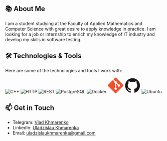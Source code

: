 ## 📚 About Me

I am a student studying at the Faculty of Applied Mathematics and Computer Science with great desire to apply knowledge in practice. I am looking for a job or internship to enrich my knowledge of IT industry and develop my skills in software testing.

## 🛠️ Technologies & Tools

Here are some of the technologies and tools I work with:

<p align="left">
    <img src="https://user-images.githubusercontent.com/25181517/192106073-90fffafe-3562-4ff9-a37e-c77a2da0ff58.png" alt="C++" width="50" height="50"/>
    <img src="https://user-images.githubusercontent.com/25181517/192107854-765620d7-f909-4953-a6da-36e1ef69eea6.png" alt="HTTP" width="50" height="50"/>
    <img src="https://user-images.githubusercontent.com/25181517/192107858-fe19f043-c502-4009-8c47-476fc89718ad.png" alt="REST" width="50" height="50"/>
    <img src="https://user-images.githubusercontent.com/25181517/117208740-bfb78400-adf5-11eb-97bb-09072b6bedfc.png" alt="PostgreSQL" width="50" height="50"/>
    <img src="https://user-images.githubusercontent.com/25181517/117207330-263ba280-adf4-11eb-9b97-0ac5b40bc3be.png" alt="Docker" width="50" height="50"/>
    <img src="https://raw.githubusercontent.com/devicons/devicon/master/icons/git/git-original.svg" alt="Git" width="50" height="50"/>
    <img src="https://raw.githubusercontent.com/devicons/devicon/master/icons/github/github-original.svg" alt="GitHub" width="50" height="50"/>
    <img src="https://user-images.githubusercontent.com/25181517/186884153-99edc188-e4aa-4c84-91b0-e2df260ebc33.png" alt="Ubuntu" width="50" height="50"/>
</p>

## 📫 Get in Touch

- Telegram: [Vlad Khmarenko](https://t.me/vladikkiller)
- LinkedIn: [Uladzislau Khmarenka](https://www.linkedin.com/in/uladzislau-khmarenka-437978303/)
- Email: uladzislaukhmarenka@gmail.com


<!--
**vladkhmarenko/vladkhmarenko** is a ✨ _special_ ✨ repository because its `README.md` (this file) appears on your GitHub profile.

Here are some ideas to get you started:

- 🔭 I’m currently working on ...
- 🌱 I’m currently learning ...
- 👯 I’m looking to collaborate on ...
- 🤔 I’m looking for help with ...
- 💬 Ask me about ...
- 📫 How to reach me: ...
- 😄 Pronouns: ...
- ⚡ Fun fact: ...
-->
